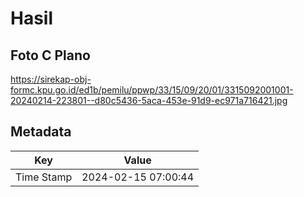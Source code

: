 # Hasil

## Foto C Plano

https://sirekap-obj-formc.kpu.go.id/ed1b/pemilu/ppwp/33/15/09/20/01/3315092001001-20240214-223801--d80c5436-5aca-453e-91d9-ec971a716421.jpg


## Metadata

| Key        | Value               |
| ---------- | ------------------- |
| Time Stamp | 2024-02-15 07:00:44 |



